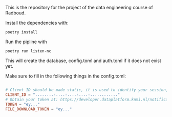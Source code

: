 
This is the repository for the project of the data engineering course of Radboud.

Install the dependencies with: 

```shell
poetry install
```

Run the pipline with

```shell
poetry run listen-nc
```

This will create the database, config.toml and auth.toml if it does not exist yet.

Make sure to fill in the following things in the config.toml:

```toml

# Client ID should be made static, it is used to identify your session, so that missed events can be replayed after a disconnect
CLIENT_ID = "........-....-....-....-............"
# Obtain your token at: https://developer.dataplatform.knmi.nl/notification-service
TOKEN = "ey..."
FILE_DOWNLOAD_TOKEN = "ey..."
```
